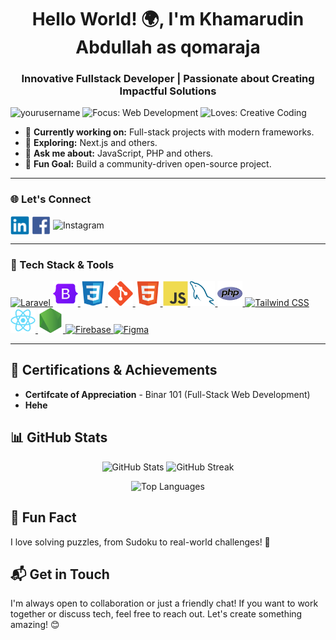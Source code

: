 <h1 align="center">Hello World! 🌍, I'm Khamarudin Abdullah as qomaraja</h1>
<h3 align="center">Innovative Fullstack Developer | Passionate about Creating Impactful Solutions</h3>

<p align="left">
  <img src="https://komarev.com/ghpvc/?username=yourusername&label=Profile%20Views&color=ff69b4&style=flat-square" alt="yourusername" />
  <img src="https://img.shields.io/badge/Focus-Web%20Development-blue" alt="Focus: Web Development" />
  <img src="https://img.shields.io/badge/Loves-Creative%20Coding-green" alt="Loves: Creative Coding" />
</p>

- 🔭 **Currently working on:** Full-stack projects with modern frameworks.
- 🌱 **Exploring:** Next.js and others.
- 💬 **Ask me about:** JavaScript, PHP and others.
- 🎯 **Fun Goal:** Build a community-driven open-source project.

---

<h3 align="left">🌐 Let's Connect</h3>
<p align="left">
  <a href="https://linkedin.com/in/yourusername" target="_blank" style="text-decoration: none;">
    <img align="center" src="https://raw.githubusercontent.com/devicons/devicon/master/icons/linkedin/linkedin-original.svg" alt="LinkedIn" height="30" width="30"/>
  </a>
  <a href="https://facebook.com/yourusername" target="_blank" style="text-decoration: none;">
    <img align="center" src="https://raw.githubusercontent.com/devicons/devicon/master/icons/facebook/facebook-original.svg" alt="Facebook" height="30" width="30"/>
  </a>
  <a href="https://instagram.com/yourusername" target="_blank" style="text-decoration: none;">
    <img align="center" src="https://upload.wikimedia.org/wikipedia/commons/a/a5/Instagram_icon.png" alt="Instagram" height="30" width="30"/>
  </a>
</p>

---

<h3 align="left">🚀 Tech Stack & Tools</h3>
<p align="left">
  <a href="https://laravel.com/" target="_blank" rel="noreferrer">
    <img src="https://upload.wikimedia.org/wikipedia/commons/9/9a/Laravel.svg" alt="Laravel" width="40" height="40"/>
  </a>
  <a href="https://getbootstrap.com/" target="_blank" rel="noreferrer">
    <img src="https://raw.githubusercontent.com/devicons/devicon/master/icons/bootstrap/bootstrap-original.svg" alt="Bootstrap" width="40" height="40"/>
  </a>
  <a href="https://www.w3.org/Style/CSS/" target="_blank" rel="noreferrer">
    <img src="https://raw.githubusercontent.com/devicons/devicon/master/icons/css3/css3-original.svg" alt="CSS3" width="40" height="40"/>
  </a>
  <a href="https://git-scm.com/" target="_blank" rel="noreferrer">
    <img src="https://raw.githubusercontent.com/devicons/devicon/master/icons/git/git-original.svg" alt="Git" width="40" height="40"/>
  </a>
  <a href="https://developer.mozilla.org/en-US/docs/Web/HTML" target="_blank" rel="noreferrer">
    <img src="https://raw.githubusercontent.com/devicons/devicon/master/icons/html5/html5-original.svg" alt="HTML5" width="40" height="40"/>
  </a>
  <a href="https://www.javascript.com/" target="_blank" rel="noreferrer">
    <img src="https://raw.githubusercontent.com/devicons/devicon/master/icons/javascript/javascript-original.svg" alt="JavaScript" width="40" height="40"/>
  </a>
  <a href="https://www.mysql.com/" target="_blank" rel="noreferrer">
    <img src="https://raw.githubusercontent.com/devicons/devicon/master/icons/mysql/mysql-original.svg" alt="MySQL" width="40" height="40"/>
  </a>
  <a href="https://www.php.net/" target="_blank" rel="noreferrer">
    <img src="https://raw.githubusercontent.com/devicons/devicon/master/icons/php/php-original.svg" alt="PHP" width="40" height="40"/>
  </a>
  <a href="https://tailwindcss.com/" target="_blank" rel="noreferrer">
    <img src="https://www.vectorlogo.zone/logos/tailwindcss/tailwindcss-icon.svg" alt="Tailwind CSS" width="40" height="40"/>
  </a>
  <a href="https://reactjs.org/" target="_blank" rel="noreferrer">
    <img src="https://raw.githubusercontent.com/devicons/devicon/master/icons/react/react-original.svg" alt="React" width="40" height="40"/>
  </a>
  <a href="https://nodejs.org" target="_blank" rel="noreferrer">
    <img src="https://raw.githubusercontent.com/devicons/devicon/master/icons/nodejs/nodejs-original.svg" alt="Node.js" width="40" height="40"/>
  </a>
  <a href="https://firebase.google.com/" target="_blank" rel="noreferrer">
    <img src="https://www.vectorlogo.zone/logos/firebase/firebase-icon.svg" alt="Firebase" width="40" height="40"/>
  </a>
  <a href="https://www.figma.com/" target="_blank" rel="noreferrer">
    <img src="https://www.vectorlogo.zone/logos/figma/figma-icon.svg" alt="Figma" width="40" height="40"/>
  </a>
</p>

---

## 📜 Certifications & Achievements
- **Certifcate of Appreciation** - Binar 101 (Full-Stack Web Development)
- **Hehe**

## 📊 GitHub Stats
<p align="center">
  <img src="https://github-readme-stats.vercel.app/api?username=qomaraja&show_icons=true&theme=radical" alt="GitHub Stats" width="48%" />
  <img src="https://github-readme-streak-stats.herokuapp.com/?user=qomaraja&theme=radical" alt="GitHub Streak" width="48%"/>
</p>
<p align="center">
  <img src="https://github-readme-stats.vercel.app/api/top-langs?username=qomaraja&show_icons=true&locale=en&layout=compact&theme=radical" alt="Top Languages" width="48%"/>
</p>

## 🧠 Fun Fact
I love solving puzzles, from Sudoku to real-world challenges! 🧩

## 📬 Get in Touch
I'm always open to collaboration or just a friendly chat! If you want to work together or discuss tech, feel free to reach out. Let's create something amazing! 😊

